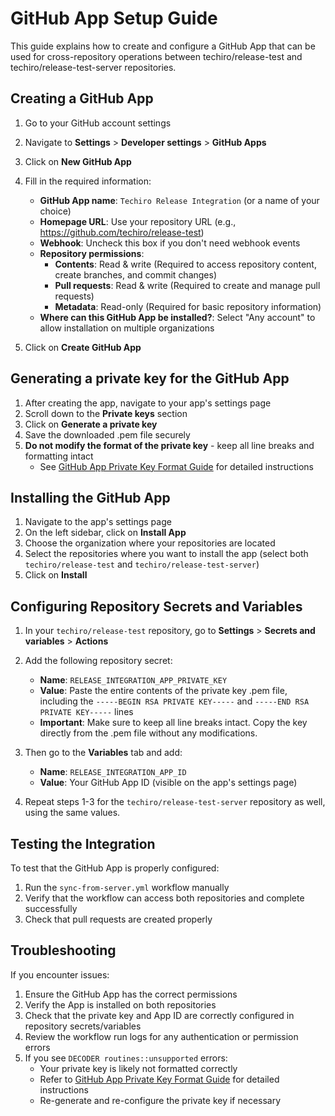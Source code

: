 # GitHub App Setup Guide

This guide explains how to create and configure a GitHub App that can be used for cross-repository operations between techiro/release-test and techiro/release-test-server repositories.

## Creating a GitHub App

1. Go to your GitHub account settings
2. Navigate to **Settings** > **Developer settings** > **GitHub Apps**
3. Click on **New GitHub App**
4. Fill in the required information:
   - **GitHub App name**: `Techiro Release Integration` (or a name of your choice)
   - **Homepage URL**: Use your repository URL (e.g., https://github.com/techiro/release-test)
   - **Webhook**: Uncheck this box if you don't need webhook events
   - **Repository permissions**:
     - **Contents**: Read & write (Required to access repository content, create branches, and commit changes)
     - **Pull requests**: Read & write (Required to create and manage pull requests)
     - **Metadata**: Read-only (Required for basic repository information)
   - **Where can this GitHub App be installed?**: Select "Any account" to allow installation on multiple organizations

5. Click on **Create GitHub App**

## Generating a private key for the GitHub App

1. After creating the app, navigate to your app's settings page
2. Scroll down to the **Private keys** section
3. Click on **Generate a private key**
4. Save the downloaded .pem file securely
5. **Do not modify the format of the private key** - keep all line breaks and formatting intact
   - See [GitHub App Private Key Format Guide](./github-app-private-key-format.md) for detailed instructions

## Installing the GitHub App

1. Navigate to the app's settings page
2. On the left sidebar, click on **Install App**
3. Choose the organization where your repositories are located
4. Select the repositories where you want to install the app (select both `techiro/release-test` and `techiro/release-test-server`)
5. Click on **Install**

## Configuring Repository Secrets and Variables

1. In your `techiro/release-test` repository, go to **Settings** > **Secrets and variables** > **Actions**
2. Add the following repository secret:
   - **Name**: `RELEASE_INTEGRATION_APP_PRIVATE_KEY`
   - **Value**: Paste the entire contents of the private key .pem file, including the `-----BEGIN RSA PRIVATE KEY-----` and `-----END RSA PRIVATE KEY-----` lines
   - **Important**: Make sure to keep all line breaks intact. Copy the key directly from the .pem file without any modifications.

3. Then go to the **Variables** tab and add:
   - **Name**: `RELEASE_INTEGRATION_APP_ID`
   - **Value**: Your GitHub App ID (visible on the app's settings page)

4. Repeat steps 1-3 for the `techiro/release-test-server` repository as well, using the same values.

## Testing the Integration

To test that the GitHub App is properly configured:

1. Run the `sync-from-server.yml` workflow manually
2. Verify that the workflow can access both repositories and complete successfully
3. Check that pull requests are created properly

## Troubleshooting

If you encounter issues:

1. Ensure the GitHub App has the correct permissions
2. Verify the App is installed on both repositories
3. Check that the private key and App ID are correctly configured in repository secrets/variables
4. Review the workflow run logs for any authentication or permission errors
5. If you see `DECODER routines::unsupported` errors:
   - Your private key is likely not formatted correctly
   - Refer to [GitHub App Private Key Format Guide](./github-app-private-key-format.md) for detailed instructions
   - Re-generate and re-configure the private key if necessary